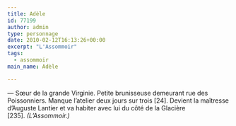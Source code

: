 ```yaml
---
title: Adèle
id: 77199
author: admin
type: personnage
date: 2010-02-12T16:13:26+00:00
excerpt: "L'Assommoir"
tags:
  - assommoir
main_name: Adèle

---
```

— Sœur de la grande Virginie. Petite brunisseuse demeurant rue des Poissonniers. Manque l&rsquo;atelier deux jours sur trois [24]. Devient la maîtresse d&rsquo;Auguste Lantier et va habiter avec lui du côté de la Glacière [235]. _(L&rsquo;Assommoir.)_